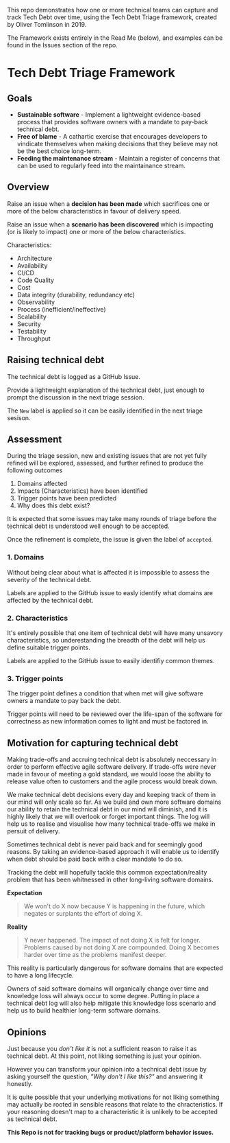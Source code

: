 This repo demonstrates how one or more technical teams can capture and track Tech Debt over time, using the Tech Debt Triage framework, created by Oliver Tomlinson in 2019. 

The Framework exists entirely in the Read Me (below), and examples can be found in the Issues section of the repo.

# Tech Debt Triage Framework

## Goals

- **Sustainable software** - Implement a lightweight evidence-based process that provides software owners with a mandate to pay-back technical debt.
- **Free of blame** - A cathartic exercise that encourages developers to vindicate themselves when making decisions that they believe may not be the best choice long-term.
- **Feeding the maintenance stream** - Maintain a register of concerns that can be used to regularly feed into the maintainance stream.

## Overview
Raise an issue when a **decision has been made** which sacrifices one or more of the below characteristics in favour of delivery speed.

Raise an issue when a **scenario has been discovered** which is impacting (or is likely to impact) one or more of the below characteristics.

Characteristics:
* Architecture
* Availability
* CI/CD
* Code Quality
* Cost
* Data integrity (durability, redundancy etc)
* Observability
* Process (inefficient/ineffective)
* Scalability 
* Security
* Testability
* Throughput

## Raising technical debt

The technical debt is logged as a GitHub Issue. 

Provide a lightweight explanation of the technical debt, just enough to prompt the discussion in the next triage session.

The `New` label is applied so it can be easily identified in the next triage sesison.

## Assessment

During the triage session, new and existing issues that are not yet fully refined will be explored, assessed, and further refined to produce the following outcomes

1. Domains affected
2. Impacts (Characteristics) have been identified
3. Trigger points have been predicted
4. Why does this debt exist?

It is expected that some issues may take many rounds of triage before the technical debt is understood well enough to be accepted.

Once the refinement is complete, the issue is given the label of `accepted`.

### 1. Domains

Without being clear about what is affected it is impossible to assess the severity of the technical debt.

Labels are applied to the GitHub issue to easly identify what domains are affected by the technical debt.

### 2. Characteristics

It's entirely possible that one item of technical debt will have many unsavory characteristics, so underestanding the breadth of the debt will help us define suitable trigger points.

Labels are applied to the GitHub issue to easily identifiy common themes.

### 3. Trigger points

The trigger point defines a condition that when met will give software owners a mandate to pay back the debt. 

Trigger points will need to be reviewed over the life-span of the software for correctness as new information comes to light and must be factored in.


## Motivation for capturing technical debt

Making trade-offs and accruing technical debt is absolutely neccessary in order to perform effective agile software delivery. If trade-offs were never made in favour of meeting a gold standard, we would loose the ability to release value often to customers and the agile process would break down.

We make technical debt decisions every day and keeping track of them in our mind will only scale so far. As we build and own more software domains our ability to retain the technical debt in our mind will diminish, and it is highly likely that we will overlook or forget important things. The log will help us to realise and visualise how many technical trade-offs we make in persuit of delivery.

Sometimes technical debt is never paid back and for seemingly good reasons. By taking an evidence-based approach it will enable us to identify when debt should be paid back with a clear mandate to do so. 

Tracking the debt will hopefully tackle this common expectation/reality problem that has been whitnessed in other long-living software domains.

**Expectation**

> We won't do X now because Y is happening in the future, which negates or surplants the effort of doing X.

**Reality**

> Y never happened. The impact of not doing X is felt for longer. Problems caused by not doing X are compounded. Doing X becomes harder over time as the problems manifest deeper. 

This reality is particularly dangerous for software domains that are expected to have a long lifecycle.

Owners of said software domains will organically change over time and knowledge loss will always occur to some degree. Putting in place a technical debt log will also help mitigate this knowledge loss scenario and help us to build healthier long-term software domains.

## Opinions

Just because you *don't like it* is not a sufficient reason to raise it as technical debt. At this point, not liking something is just your opinion.

However you can transform your opinion into a technical debt issue by asking yourself the question, *"Why don't I like this?"* and answering it honestly.

It is quite possible that your underlying motivations for not liking something may actually be rooted in sensible reasons that relate to the chracteristics. If your reasoning doesn't map to a characteristic it is unlikely to be accepted as technical debt.

**This Repo is not for tracking bugs or product/platform behavior issues.**
